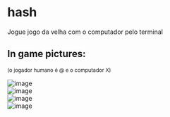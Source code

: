 # hash
Jogue jogo da velha com o computador pelo terminal

<h2>In game pictures:</h2>
<sub>(o jogador humano é @ e o computador X)</sub>

![image](https://user-images.githubusercontent.com/91379492/199493860-3d2bc7ce-7d1c-485d-b783-c010cd2f584f.png)<br>
![image](https://user-images.githubusercontent.com/91379492/199493902-f2fcd7b1-51f5-4db7-a5c9-053516c58b20.png)<br>
![image](https://user-images.githubusercontent.com/91379492/199493958-6324ed5e-ce03-40c4-a260-8e4d9d7ba498.png)<br>
![image](https://user-images.githubusercontent.com/91379492/199494012-44f7cdf0-a7f7-4595-aeca-90b8c9400c42.png)
